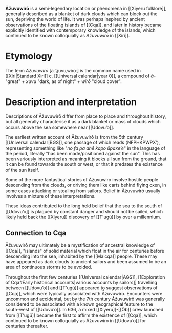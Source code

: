 **Āžuvuwirō** is a semi-legendary location or phenomena in [[Xiyeru folklore]], generally described as a blanket of dark clouds which can block out the sun, depriving the world of life. It was perhaps inspired by ancient observations of the floating islands of [[Cqa]], and later in history became explicitly identified with contemporary knowledge of the islands, which  continued to be known colloquially as *Āžuvuwirō* in [[Xiri]].
# Etymology
The term *Āžuvuwirō* [aːˈʒuvuˌwiɾoː] is the common name used in [[Xiri|Standard Xiri]] c. [[Universal calendar|year 0]], a compound of *ā-* "great" + *xuvu* "dark, as of night" + *wirō* "cloud cover".
# Description and interpretation
Descriptions of Āžuvuwirō differ from place to place and throughout history, but all generally characterise it as a dark blanket or mass of clouds which occurs above the sea somewhere near [[Udovuʼo]].

The earliest written account of Āžuvuwirō is from the 5th century [[Universal calendar|BGS]], one passage of which reads ⟨NFPHKPWPXʼ⟩, representing something like "*no fa pa ahē kapo ūpaxeʼe*" in the language of the period, literally "has been made/positioned against the sun". This has been variously interpreted as meaning it blocks all sun from the ground, that it can be found towards the south or west, or that it predates the existence of the sun itself.

Some of the more fantastical stories of Āžuvuwirō involve hostile people descending from the clouds, or driving them like carts behind flying oxen, in some cases attacking or stealing from sailors. Belief in Āžuvuwirō usually involves a mixture of these interpretations.

These ideas contributed to the long held belief that the sea to the south of [[Udovuʼo]] is plagued by constant danger and should not be sailed, which likely held back the [[Xiyeru]] discovery of [[T'ugü]] by over a millennium.
## Connection to Cqa
Āžuvuwirō may ultimately be a mystification of ancestral knowledge of [[Cqa]], "islands" of solid material which float in the air for centuries before descending into the sea, inhabited by the [[Maicqa]] people. These may have appeared as dark clouds to ancient sailors and been assumed to be an area of continuous storms to be avoided.

Throughout the first few centuries [[Universal calendar|AGS]], [[Exploration of Cqa#Early historical accounts|various accounts by sailors]] travelling between [[Udovuʼo]] and [[T'ugü]] appeared to suggest observations of [[Cqa]], which were typically associated with Āžuvuwirō. Encounters were uncommon and accidental, but by the 7th century Āžuvuwirō was generally considered to be associated with a known geographical feature to the south-west of [[Udovuʼo]]. In 636, a mixed [[Xiyeru]]-[[Öb]] crew launched from [[T'ugü]] became the first to affirm the existence of [[Cqa]], which continued to be known colloquially as Āžuvuwirō in [[Udovuʼo]] for centuries thereafter.
